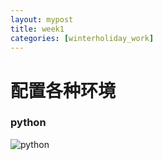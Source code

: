 ```yaml
---
layout: mypost
title: week1
categories: [winterholiday_work]
---
```


# 配置各种环境

### python

![python](python.png)
